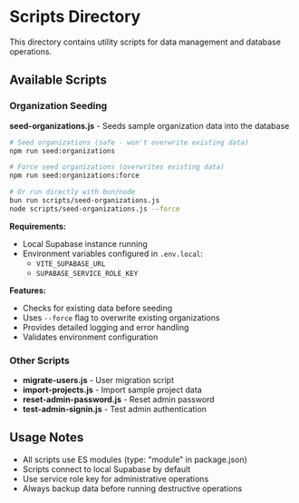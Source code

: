 # Scripts Directory

This directory contains utility scripts for data management and database operations.

## Available Scripts

### Organization Seeding

**seed-organizations.js** - Seeds sample organization data into the database

```bash
# Seed organizations (safe - won't overwrite existing data)
npm run seed:organizations

# Force seed organizations (overwrites existing data)
npm run seed:organizations:force

# Or run directly with bun/node
bun run scripts/seed-organizations.js
node scripts/seed-organizations.js --force
```

**Requirements:**
- Local Supabase instance running
- Environment variables configured in `.env.local`:
  - `VITE_SUPABASE_URL`
  - `SUPABASE_SERVICE_ROLE_KEY`

**Features:**
- Checks for existing data before seeding
- Uses `--force` flag to overwrite existing organizations
- Provides detailed logging and error handling
- Validates environment configuration

### Other Scripts

- **migrate-users.js** - User migration script
- **import-projects.js** - Import sample project data
- **reset-admin-password.js** - Reset admin password
- **test-admin-signin.js** - Test admin authentication

## Usage Notes

- All scripts use ES modules (type: "module" in package.json)
- Scripts connect to local Supabase by default
- Use service role key for administrative operations
- Always backup data before running destructive operations